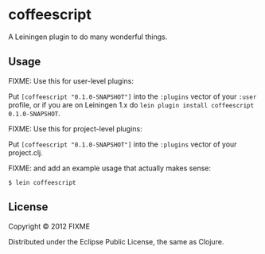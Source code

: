 # coffeescript

A Leiningen plugin to do many wonderful things.

## Usage

FIXME: Use this for user-level plugins:

Put `[coffeescript "0.1.0-SNAPSHOT"]` into the `:plugins` vector of your
`:user` profile, or if you are on Leiningen 1.x do `lein plugin install
coffeescript 0.1.0-SNAPSHOT`.

FIXME: Use this for project-level plugins:

Put `[coffeescript "0.1.0-SNAPSHOT"]` into the `:plugins` vector of your project.clj.

FIXME: and add an example usage that actually makes sense:

    $ lein coffeescript

## License

Copyright © 2012 FIXME

Distributed under the Eclipse Public License, the same as Clojure.
